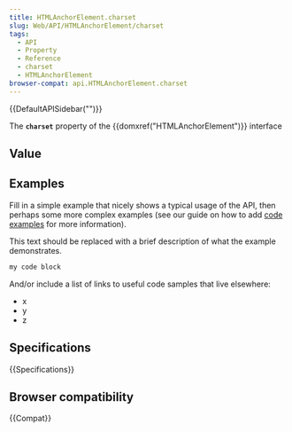 ```yaml
---
title: HTMLAnchorElement.charset
slug: Web/API/HTMLAnchorElement/charset
tags:
  - API
  - Property
  - Reference
  - charset
  - HTMLAnchorElement
browser-compat: api.HTMLAnchorElement.charset
---
```

{{DefaultAPISidebar("")}}

The **`charset`** property of the {{domxref("HTMLAnchorElement")}} interface 

## Value



## Examples

Fill in a simple example that nicely shows a typical usage of the API, then perhaps some more complex examples (see our guide on how to add [code examples](/en-US/docs/MDN/Contribute/Structures/Code_examples) for more information).

This text should be replaced with a brief description of what the example demonstrates.

```js
my code block
```

And/or include a list of links to useful code samples that live elsewhere:

*   x
*   y
*   z

## Specifications

{{Specifications}}

## Browser compatibility

{{Compat}}



